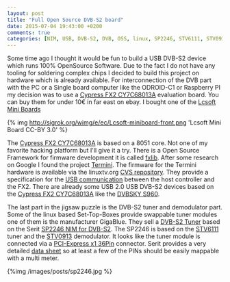 ```yaml
---
layout: post
title: "Full Open Source DVB-S2 board"
date: 2015-07-04 19:43:00 +0200
comments: true
categories: [NIM, USB, DVB-S2, DVB, OSS, linux, SP2246, STV6111, STV0913 ]
---
```


Some time ago I thought it would be fun to build a USB DVB-S2 device which runs 100% OpenSource Software. Due to the fact I do not have any tooling for soldering complex chips I decided to build this project on hardware which is already available. For interconnection of the DVB part with the PC or a Single board computer like the ODROID-C1 or Raspberry PI my decision was to use a [Cypress FX2 CY7C68013A](http://www.cypress.com/?id=193) evaluation board. You can buy them for under 10€ in far east on ebay. I bought one of the [Lcsoft Mini Boards](http://sigrok.org/wiki/Lcsoft_Mini_Board) 

{%  img http://sigrok.org/wimg/e/ec/Lcsoft-miniboard-front.png 'Lcsoft Mini Board CC-BY 3.0' %}

The [Cypress FX2 CY7C68013A](http://www.cypress.com/?id=193) is based on a 8051 core. Not one of my favorite hacking platform but I'll give it a try. There is a Open Source Framework for firmware development it is called [fxlib](https://github.com/djmuhlestein/fx2lib). After some research on Google I found the project [Termini](http://qanu.de/termini.php). The firmware for the Termini hardware is available via the linuxtv.org [CVS repository](http://linuxtv.org/cgi-bin/viewvc.cgi/dvb-hw/dvbusb-fx2/termini/). They provide a specification for the [USB communication](http://qanu.de/docs/dvbt-usb-spec.pdf) between the host controller and the FX2. There are already some USB 2.0 USB DVB-S2 devices based on the [Cypress FX2 CY7C68013A](http://www.cypress.com/?id=193) like the [DVBSKY S960](http://www.linuxtv.org/wiki/index.php/DVBSKY_S960).

The last part in the jigsaw puzzle is the DVB-S2 tuner and demodulator part. Some of the linux based Set-Top-Boxes provide swappable tuner modules one of them is the manufacturer GigaBlue. They sell a [DVB-S2 Tuner](http://www.gigablue.de/portfolio-item/gigablue-dvb-s2-tuner/) based on the Serit [SP2246 NIM for DVB-S2](http://serit.hk/Products_Details.aspx?IDX=144). The SP2246 is based on the [STV6111](http://www.st.com/web/catalog/mmc/FM131/SC1003/PF251478) tuner and the [STV0913](http://www.st.com/web/catalog/mmc/FM131/SC628/SS1334/PF252767?s_searchtype=partnumber) demodulator. It looks like the tuner module is connected via a [PCI-Express x1 36Pin](https://en.wikipedia.org/wiki/PCI_Express#Form_factors) connector. Serit provides a very detailed [data sheet](http://serit.hk/Manager/Public/pdf/201212070342307ead.pdf) so at least a few of the PINs should be easily mappable with a multi meter. 

{%img /images/posts/sp2246.jpg %}













